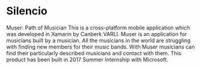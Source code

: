 # Silencio
Muser: Path of Musician
This is a cross-platform mobile application which was developed in Xamarin by Canberk VARLI. 
Muser is an application for musicians built by a musician. 
All the musicians in the world are struggling with finding new members for their music bands. With Muser musicians can find their particularly described musicians and contact with them.
This product has been built in 2017 Summer Internship with Microsoft.
